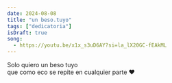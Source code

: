 ```yaml
---
date: 2024-08-08
title: "un beso.tuyo"
tags: ["dedicatoria"]
isDraft: true
song:
  - https://youtu.be/x1x_s3uD6AY?si=la_lX20GC-fEAkML
---
```


Solo quiero un beso tuyo  
que como eco se repite en cualquier parte ❤️
